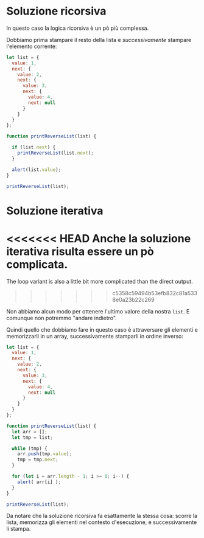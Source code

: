 # Soluzione ricorsiva

In questo caso la logica ricorsiva è un pò più complessa.

Dobbiamo prima stampare il resto della lista e *successivamente* stampare l'elemento corrente:

```js run
let list = {
  value: 1,
  next: {
    value: 2,
    next: {
      value: 3,
      next: {
        value: 4,
        next: null
      }
    }
  }
};

function printReverseList(list) {

  if (list.next) {
    printReverseList(list.next);
  }

  alert(list.value);
}

printReverseList(list);
```

# Soluzione iterativa

<<<<<<< HEAD
Anche la soluzione iterativa risulta essere un pò complicata.
=======
The loop variant is also a little bit more complicated than the direct output.
>>>>>>> c5358c59494b53efb832c81a5338e0a23b22c269

Non abbiamo alcun modo per ottenere l'ultimo valore della nostra `list`. E comunque non potremmo "andare indietro".

Quindi quello che dobbiamo fare in questo caso è attraversare gli elementi e memorizzarli in un array, successivamente stamparli in ordine inverso:

```js run
let list = {
  value: 1,
  next: {
    value: 2,
    next: {
      value: 3,
      next: {
        value: 4,
        next: null
      }
    }
  }
};

function printReverseList(list) {
  let arr = [];
  let tmp = list;

  while (tmp) {
    arr.push(tmp.value);
    tmp = tmp.next;
  }

  for (let i = arr.length - 1; i >= 0; i--) {
    alert( arr[i] );
  }
}

printReverseList(list);
```

Da notare che la soluzione ricorsiva fa esattamente la stessa cosa: scorre la lista, memorizza gli elementi nel contesto d'esecuzione, e successivamente li stampa. 
